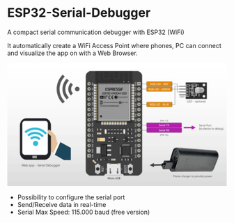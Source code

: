 # ESP32-Serial-Debugger
 A compact serial communication debugger with ESP32 (WiFi)
 
 It automatically create a WiFi Access Point where phones, PC can connect and visualize the app on with a Web Browser.
 
 ![Serial Debugger](Schematics/ESP32_Connections_V1.0.png)
 
 - Possibility to configure the serial port
 - Send/Receive data in real-time
 - Serial Max Speed: 115.000 baud (free version)
 
 
 
